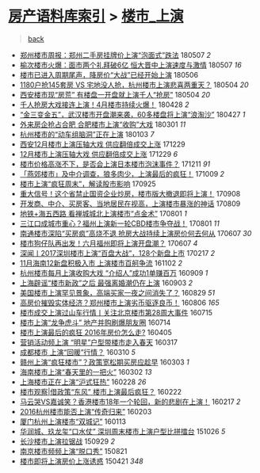 [房产语料库索引](../../README.md)  > [楼市_上演](楼市_上演.md)
====
> [back](../README.md)

- [郑州楼市周报：郑州二手房挂牌价上演“泡面式”跌法](http://jkwz.applinzi.com/ittc/7100394136693900305.html#%E9%83%91%E5%B7%9E%E6%A5%BC%E5%B8%82%E5%91%A8%E6%8A%A5%EF%BC%9A%E9%83%91%E5%B7%9E%E4%BA%8C%E6%89%8B%E6%88%BF%E6%8C%82%E7%89%8C%E4%BB%B7%E4%B8%8A%E6%BC%94%E2%80%9C%E6%B3%A1%E9%9D%A2%E5%BC%8F%E2%80%9D%E8%B7%8C%E6%B3%95) 180507 *2* 
- [榆次楼市火爆：面市两个礼拜破6亿 恒大晋中上演速度与激情](http://jkwz.applinzi.com/ittc/7100322819147826187.html#%E6%A6%86%E6%AC%A1%E6%A5%BC%E5%B8%82%E7%81%AB%E7%88%86%EF%BC%9A%E9%9D%A2%E5%B8%82%E4%B8%A4%E4%B8%AA%E7%A4%BC%E6%8B%9C%E7%A0%B46%E4%BA%BF+%E6%81%92%E5%A4%A7%E6%99%8B%E4%B8%AD%E4%B8%8A%E6%BC%94%E9%80%9F%E5%BA%A6%E4%B8%8E%E6%BF%80%E6%83%85) 180507 *16* 
- [楼市已进入周期尾声，降房价“大战”已经开始上演](http://jkwz.applinzi.com/ittc/7099777919729796113.html#%E6%A5%BC%E5%B8%82%E5%B7%B2%E8%BF%9B%E5%85%A5%E5%91%A8%E6%9C%9F%E5%B0%BE%E5%A3%B0%EF%BC%8C%E9%99%8D%E6%88%BF%E4%BB%B7%E2%80%9C%E5%A4%A7%E6%88%98%E2%80%9D%E5%B7%B2%E7%BB%8F%E5%BC%80%E5%A7%8B%E4%B8%8A%E6%BC%94) 180506  
- [1180户抢145套房 VS 宅地没人抢，杭州楼市上演悲喜两重天？](http://jkwz.applinzi.com/ittc/7099212679833191440.html#1180%E6%88%B7%E6%8A%A2145%E5%A5%97%E6%88%BF+VS+%E5%AE%85%E5%9C%B0%E6%B2%A1%E4%BA%BA%E6%8A%A2%EF%BC%8C%E6%9D%AD%E5%B7%9E%E6%A5%BC%E5%B8%82%E4%B8%8A%E6%BC%94%E6%82%B2%E5%96%9C%E4%B8%A4%E9%87%8D%E5%A4%A9%EF%BC%9F) 180504 *20* 
- [西安楼市现“房荒” 有楼盘一开盘就上演千人“抢房”](http://jkwz.applinzi.com/ittc/7099148976056173578.html#%E8%A5%BF%E5%AE%89%E6%A5%BC%E5%B8%82%E7%8E%B0%E2%80%9C%E6%88%BF%E8%8D%92%E2%80%9D+%E6%9C%89%E6%A5%BC%E7%9B%98%E4%B8%80%E5%BC%80%E7%9B%98%E5%B0%B1%E4%B8%8A%E6%BC%94%E5%8D%83%E4%BA%BA%E2%80%9C%E6%8A%A2%E6%88%BF%E2%80%9D) 180504 *20* 
- [千人抢房大戏接连上演！4月楼市持续火爆！](http://jkwz.applinzi.com/ittc/7097028835004646417.html#%E5%8D%83%E4%BA%BA%E6%8A%A2%E6%88%BF%E5%A4%A7%E6%88%8F%E6%8E%A5%E8%BF%9E%E4%B8%8A%E6%BC%94%EF%BC%814%E6%9C%88%E6%A5%BC%E5%B8%82%E6%8C%81%E7%BB%AD%E7%81%AB%E7%88%86%EF%BC%81) 180428 *2* 
- [“金三变金五”，武汉楼市开盘潮来袭，60多楼盘将上演“浪淘沙”](http://jkwz.applinzi.com/ittc/7096738061201441809.html#%E2%80%9C%E9%87%91%E4%B8%89%E5%8F%98%E9%87%91%E4%BA%94%E2%80%9D%EF%BC%8C%E6%AD%A6%E6%B1%89%E6%A5%BC%E5%B8%82%E5%BC%80%E7%9B%98%E6%BD%AE%E6%9D%A5%E8%A2%AD%EF%BC%8C60%E5%A4%9A%E6%A5%BC%E7%9B%98%E5%B0%86%E4%B8%8A%E6%BC%94%E2%80%9C%E6%B5%AA%E6%B7%98%E6%B2%99%E2%80%9D) 180427 *1* 
- [外来房企抢占合肥 合肥楼市上演“收购”大戏](http://jkwz.applinzi.com/ittc/7075556645000446986.html#%E5%A4%96%E6%9D%A5%E6%88%BF%E4%BC%81%E6%8A%A2%E5%8D%A0%E5%90%88%E8%82%A5+%E5%90%88%E8%82%A5%E6%A5%BC%E5%B8%82%E4%B8%8A%E6%BC%94%E2%80%9C%E6%94%B6%E8%B4%AD%E2%80%9D%E5%A4%A7%E6%88%8F) 180301 *11* 
- [杭州楼市的“动车组脑洞”正在上演](http://jkwz.applinzi.com/ittc/7054403351553246219.html#%E6%9D%AD%E5%B7%9E%E6%A5%BC%E5%B8%82%E7%9A%84%E2%80%9C%E5%8A%A8%E8%BD%A6%E7%BB%84%E8%84%91%E6%B4%9E%E2%80%9D%E6%AD%A3%E5%9C%A8%E4%B8%8A%E6%BC%94) 180103 *7* 
- [西安12月楼市上演压轴大戏 供应翻倍成交上涨](http://jkwz.applinzi.com/ittc/7052442903828235280.html#%E8%A5%BF%E5%AE%8912%E6%9C%88%E6%A5%BC%E5%B8%82%E4%B8%8A%E6%BC%94%E5%8E%8B%E8%BD%B4%E5%A4%A7%E6%88%8F+%E4%BE%9B%E5%BA%94%E7%BF%BB%E5%80%8D%E6%88%90%E4%BA%A4%E4%B8%8A%E6%B6%A8) 171229  
- [12月楼市上演压轴大戏 供应翻倍成交上涨](http://jkwz.applinzi.com/ittc/7052329494713467920.html#12%E6%9C%88%E6%A5%BC%E5%B8%82%E4%B8%8A%E6%BC%94%E5%8E%8B%E8%BD%B4%E5%A4%A7%E6%88%8F+%E4%BE%9B%E5%BA%94%E7%BF%BB%E5%80%8D%E6%88%90%E4%BA%A4%E4%B8%8A%E6%B6%A8) 171229 *6* 
- [楼市价格高涨不下，是否会上演日本楼市泡沫事件？](http://jkwz.applinzi.com/ittc/7045820210848728081.html#%E6%A5%BC%E5%B8%82%E4%BB%B7%E6%A0%BC%E9%AB%98%E6%B6%A8%E4%B8%8D%E4%B8%8B%EF%BC%8C%E6%98%AF%E5%90%A6%E4%BC%9A%E4%B8%8A%E6%BC%94%E6%97%A5%E6%9C%AC%E6%A5%BC%E5%B8%82%E6%B3%A1%E6%B2%AB%E4%BA%8B%E4%BB%B6%EF%BC%9F) 171211 *91* 
- [「燕郊楼市」及中介调查，狼多肉少，上演最后的疯狂！](http://jkwz.applinzi.com/ittc/7022367462325224465.html#%E3%80%8C%E7%87%95%E9%83%8A%E6%A5%BC%E5%B8%82%E3%80%8D%E5%8F%8A%E4%B8%AD%E4%BB%8B%E8%B0%83%E6%9F%A5%EF%BC%8C%E7%8B%BC%E5%A4%9A%E8%82%89%E5%B0%91%EF%BC%8C%E4%B8%8A%E6%BC%94%E6%9C%80%E5%90%8E%E7%9A%84%E7%96%AF%E7%8B%82%EF%BC%81) 171009 *2* 
- [楼市上演“疯狂周末”，解读股市影响](http://jkwz.applinzi.com/ittc/7017170968269816848.html#%E6%A5%BC%E5%B8%82%E4%B8%8A%E6%BC%94%E2%80%9C%E7%96%AF%E7%8B%82%E5%91%A8%E6%9C%AB%E2%80%9D%EF%BC%8C%E8%A7%A3%E8%AF%BB%E8%82%A1%E5%B8%82%E5%BD%B1%E5%93%8D) 170925  
- [重大信号！这个省禁止国资企业炒房，楼市版大撤退即将上演！](http://jkwz.applinzi.com/ittc/7010918076978299920.html#%E9%87%8D%E5%A4%A7%E4%BF%A1%E5%8F%B7%EF%BC%81%E8%BF%99%E4%B8%AA%E7%9C%81%E7%A6%81%E6%AD%A2%E5%9B%BD%E8%B5%84%E4%BC%81%E4%B8%9A%E7%82%92%E6%88%BF%EF%BC%8C%E6%A5%BC%E5%B8%82%E7%89%88%E5%A4%A7%E6%92%A4%E9%80%80%E5%8D%B3%E5%B0%86%E4%B8%8A%E6%BC%94%EF%BC%81) 170908  
- [开发商、中介、买房客、当地居民在视高，上演楼市暴涨的神话](http://jkwz.applinzi.com/ittc/6999769401870779409.html#%E5%BC%80%E5%8F%91%E5%95%86%E3%80%81%E4%B8%AD%E4%BB%8B%E3%80%81%E4%B9%B0%E6%88%BF%E5%AE%A2%E3%80%81%E5%BD%93%E5%9C%B0%E5%B1%85%E6%B0%91%E5%9C%A8%E8%A7%86%E9%AB%98%EF%BC%8C%E4%B8%8A%E6%BC%94%E6%A5%BC%E5%B8%82%E6%9A%B4%E6%B6%A8%E7%9A%84%E7%A5%9E%E8%AF%9D) 170809  
- [地铁+海五西路 看禅城城北上演楼市“点金术”](http://jkwz.applinzi.com/ittc/6996881752193500177.html#%E5%9C%B0%E9%93%81%2B%E6%B5%B7%E4%BA%94%E8%A5%BF%E8%B7%AF+%E7%9C%8B%E7%A6%85%E5%9F%8E%E5%9F%8E%E5%8C%97%E4%B8%8A%E6%BC%94%E6%A5%BC%E5%B8%82%E2%80%9C%E7%82%B9%E9%87%91%E6%9C%AF%E2%80%9D) 170801 *1* 
- [三江口成城市重心？福州上演新一轮CBD楼市争夺战！](http://jkwz.applinzi.com/ittc/6996861547849450513.html#%E4%B8%89%E6%B1%9F%E5%8F%A3%E6%88%90%E5%9F%8E%E5%B8%82%E9%87%8D%E5%BF%83%EF%BC%9F%E7%A6%8F%E5%B7%9E%E4%B8%8A%E6%BC%94%E6%96%B0%E4%B8%80%E8%BD%AECBD%E6%A5%BC%E5%B8%82%E4%BA%89%E5%A4%BA%E6%88%98%EF%BC%81) 170801 *11* 
- [南通楼市深陷“买房疯”高烧不退 抢房大战持续上演房价何去何从](http://jkwz.applinzi.com/ittc/6976470583356163076.html#%E5%8D%97%E9%80%9A%E6%A5%BC%E5%B8%82%E6%B7%B1%E9%99%B7%E2%80%9C%E4%B9%B0%E6%88%BF%E7%96%AF%E2%80%9D%E9%AB%98%E7%83%A7%E4%B8%8D%E9%80%80+%E6%8A%A2%E6%88%BF%E5%A4%A7%E6%88%98%E6%8C%81%E7%BB%AD%E4%B8%8A%E6%BC%94%E6%88%BF%E4%BB%B7%E4%BD%95%E5%8E%BB%E4%BD%95%E4%BB%8E) 170607 *30* 
- [楼市狗仔队再出发！六月福州即将上演开盘潮？](http://jkwz.applinzi.com/ittc/6976466602902946821.html#%E6%A5%BC%E5%B8%82%E7%8B%97%E4%BB%94%E9%98%9F%E5%86%8D%E5%87%BA%E5%8F%91%EF%BC%81%E5%85%AD%E6%9C%88%E7%A6%8F%E5%B7%9E%E5%8D%B3%E5%B0%86%E4%B8%8A%E6%BC%94%E5%BC%80%E7%9B%98%E6%BD%AE%EF%BC%9F) 170607 *4* 
- [深闻丨2017深圳楼市上演“百盘大战”，128个新盘上市](http://jkwz.applinzi.com/ittc/6935573529033704453.html#%E6%B7%B1%E9%97%BB%E4%B8%A82017%E6%B7%B1%E5%9C%B3%E6%A5%BC%E5%B8%82%E4%B8%8A%E6%BC%94%E2%80%9C%E7%99%BE%E7%9B%98%E5%A4%A7%E6%88%98%E2%80%9D%EF%BC%8C128%E4%B8%AA%E6%96%B0%E7%9B%98%E4%B8%8A%E5%B8%82) 170217 *2* 
- [11月海南12新盘积极入市 上演楼市百舸争流](http://jkwz.applinzi.com/ittc/6895837494762800133.html#11%E6%9C%88%E6%B5%B7%E5%8D%9712%E6%96%B0%E7%9B%98%E7%A7%AF%E6%9E%81%E5%85%A5%E5%B8%82+%E4%B8%8A%E6%BC%94%E6%A5%BC%E5%B8%82%E7%99%BE%E8%88%B8%E4%BA%89%E6%B5%81) 161102 *2* 
- [杭州楼市每月上演收购大戏 “介绍人”成功1单赚百万](http://jkwz.applinzi.com/ittc/6875793345581941765.html#%E6%9D%AD%E5%B7%9E%E6%A5%BC%E5%B8%82%E6%AF%8F%E6%9C%88%E4%B8%8A%E6%BC%94%E6%94%B6%E8%B4%AD%E5%A4%A7%E6%88%8F+%E2%80%9C%E4%BB%8B%E7%BB%8D%E4%BA%BA%E2%80%9D%E6%88%90%E5%8A%9F1%E5%8D%95%E8%B5%9A%E7%99%BE%E4%B8%87) 160909 *1* 
- [上海辟谣“楼市新政”之后  最强离婚潮仍在上演](http://jkwz.applinzi.com/ittc/6873585112473666565.html#%E4%B8%8A%E6%B5%B7%E8%BE%9F%E8%B0%A3%E2%80%9C%E6%A5%BC%E5%B8%82%E6%96%B0%E6%94%BF%E2%80%9D%E4%B9%8B%E5%90%8E++%E6%9C%80%E5%BC%BA%E7%A6%BB%E5%A9%9A%E6%BD%AE%E4%BB%8D%E5%9C%A8%E4%B8%8A%E6%BC%94) 160903 *2* 
- [美国楼市上演罕见景象，高端买家一夜之间消失了？](http://jkwz.applinzi.com/ittc/6871837132322243588.html#%E7%BE%8E%E5%9B%BD%E6%A5%BC%E5%B8%82%E4%B8%8A%E6%BC%94%E7%BD%95%E8%A7%81%E6%99%AF%E8%B1%A1%EF%BC%8C%E9%AB%98%E7%AB%AF%E4%B9%B0%E5%AE%B6%E4%B8%80%E5%A4%9C%E4%B9%8B%E9%97%B4%E6%B6%88%E5%A4%B1%E4%BA%86%EF%BC%9F) 160829 *51* 
- [高房价摧毁实体经济？郑州楼市上演劣币驱逐良币！](http://jkwz.applinzi.com/ittc/6862990406995936261.html#%E9%AB%98%E6%88%BF%E4%BB%B7%E6%91%A7%E6%AF%81%E5%AE%9E%E4%BD%93%E7%BB%8F%E6%B5%8E%EF%BC%9F%E9%83%91%E5%B7%9E%E6%A5%BC%E5%B8%82%E4%B8%8A%E6%BC%94%E5%8A%A3%E5%B8%81%E9%A9%B1%E9%80%90%E8%89%AF%E5%B8%81%EF%BC%81) 160806 *165* 
- [楼市成交上演过山车行情丨关注北京楼市第28周大事件](http://jkwz.applinzi.com/ittc/6855107022353335300.html#%E6%A5%BC%E5%B8%82%E6%88%90%E4%BA%A4%E4%B8%8A%E6%BC%94%E8%BF%87%E5%B1%B1%E8%BD%A6%E8%A1%8C%E6%83%85%E4%B8%A8%E5%85%B3%E6%B3%A8%E5%8C%97%E4%BA%AC%E6%A5%BC%E5%B8%82%E7%AC%AC28%E5%91%A8%E5%A4%A7%E4%BA%8B%E4%BB%B6) 160715  
- [楼市上演“龙争虎斗” 地产并购刷爆朋友圈](http://jkwz.applinzi.com/ittc/6854640014595720197.html#%E6%A5%BC%E5%B8%82%E4%B8%8A%E6%BC%94%E2%80%9C%E9%BE%99%E4%BA%89%E8%99%8E%E6%96%97%E2%80%9D+%E5%9C%B0%E4%BA%A7%E5%B9%B6%E8%B4%AD%E5%88%B7%E7%88%86%E6%9C%8B%E5%8F%8B%E5%9C%88) 160714  
- [楼市上演最后的疯狂 2016年房价怎么走?](http://jkwz.applinzi.com/ittc/6817615553963230212.html#%E6%A5%BC%E5%B8%82%E4%B8%8A%E6%BC%94%E6%9C%80%E5%90%8E%E7%9A%84%E7%96%AF%E7%8B%82+2016%E5%B9%B4%E6%88%BF%E4%BB%B7%E6%80%8E%E4%B9%88%E8%B5%B0%3F) 160405  
- [营销活动频上演 “明星”户型带楼市走入春天](http://jkwz.applinzi.com/ittc/6810561255811056645.html#%E8%90%A5%E9%94%80%E6%B4%BB%E5%8A%A8%E9%A2%91%E4%B8%8A%E6%BC%94+%E2%80%9C%E6%98%8E%E6%98%9F%E2%80%9D%E6%88%B7%E5%9E%8B%E5%B8%A6%E6%A5%BC%E5%B8%82%E8%B5%B0%E5%85%A5%E6%98%A5%E5%A4%A9) 160317  
- [成都楼市 上演“回暖”行情？](http://jkwz.applinzi.com/ittc/6807834180457071620.html#%E6%88%90%E9%83%BD%E6%A5%BC%E5%B8%82+%E4%B8%8A%E6%BC%94%E2%80%9C%E5%9B%9E%E6%9A%96%E2%80%9D%E8%A1%8C%E6%83%85%EF%BC%9F) 160310 *5* 
- [赣州上演“疯狂楼市”？政策宽松期买房应趁早](http://jkwz.applinzi.com/ittc/6805427507113247749.html#%E8%B5%A3%E5%B7%9E%E4%B8%8A%E6%BC%94%E2%80%9C%E7%96%AF%E7%8B%82%E6%A5%BC%E5%B8%82%E2%80%9D%EF%BC%9F%E6%94%BF%E7%AD%96%E5%AE%BD%E6%9D%BE%E6%9C%9F%E4%B9%B0%E6%88%BF%E5%BA%94%E8%B6%81%E6%97%A9) 160303 *1* 
- [海南楼市上演“春天里的一把火”](http://jkwz.applinzi.com/ittc/6804938371445031940.html#%E6%B5%B7%E5%8D%97%E6%A5%BC%E5%B8%82%E4%B8%8A%E6%BC%94%E2%80%9C%E6%98%A5%E5%A4%A9%E9%87%8C%E7%9A%84%E4%B8%80%E6%8A%8A%E7%81%AB%E2%80%9D) 160302 *13* 
- [上海楼市正在上演“沪式狂热”](http://jkwz.applinzi.com/ittc/6803810717199238148.html#%E4%B8%8A%E6%B5%B7%E6%A5%BC%E5%B8%82%E6%AD%A3%E5%9C%A8%E4%B8%8A%E6%BC%94%E2%80%9C%E6%B2%AA%E5%BC%8F%E7%8B%82%E7%83%AD%E2%80%9D) 160228 *26* 
- [楼市观察|借政策“东风” 楼市上演最后疯狂？](http://jkwz.applinzi.com/ittc/6801625336336876548.html#%E6%A5%BC%E5%B8%82%E8%A7%82%E5%AF%9F%7C%E5%80%9F%E6%94%BF%E7%AD%96%E2%80%9C%E4%B8%9C%E9%A3%8E%E2%80%9D+%E6%A5%BC%E5%B8%82%E4%B8%8A%E6%BC%94%E6%9C%80%E5%90%8E%E7%96%AF%E7%8B%82%EF%BC%9F) 160222  
- [马云哭VS嘉诚笑？香港楼市18年一个轮回，新的悲剧在上演！](http://jkwz.applinzi.com/ittc/6799854263698195461.html#%E9%A9%AC%E4%BA%91%E5%93%ADVS%E5%98%89%E8%AF%9A%E7%AC%91%EF%BC%9F%E9%A6%99%E6%B8%AF%E6%A5%BC%E5%B8%8218%E5%B9%B4%E4%B8%80%E4%B8%AA%E8%BD%AE%E5%9B%9E%EF%BC%8C%E6%96%B0%E7%9A%84%E6%82%B2%E5%89%A7%E5%9C%A8%E4%B8%8A%E6%BC%94%EF%BC%81) 160217 *2* 
- [2016杭州楼市能否上演“传奇归来”](http://jkwz.applinzi.com/ittc/6794505555985040389.html#2016%E6%9D%AD%E5%B7%9E%E6%A5%BC%E5%B8%82%E8%83%BD%E5%90%A6%E4%B8%8A%E6%BC%94%E2%80%9C%E4%BC%A0%E5%A5%87%E5%BD%92%E6%9D%A5%E2%80%9D) 160203  
- [厦门杭州上演楼市“双城记”](http://jkwz.applinzi.com/ittc/6786688030651974661.html#%E5%8E%A6%E9%97%A8%E6%9D%AD%E5%B7%9E%E4%B8%8A%E6%BC%94%E6%A5%BC%E5%B8%82%E2%80%9C%E5%8F%8C%E5%9F%8E%E8%AE%B0%E2%80%9D) 160113  
- [华润城、玖龙玺“口水仗” 深圳周末楼市上演户型比拼擂台](http://jkwz.applinzi.com/ittc/6757410933608104965.html#%E5%8D%8E%E6%B6%A6%E5%9F%8E%E3%80%81%E7%8E%96%E9%BE%99%E7%8E%BA%E2%80%9C%E5%8F%A3%E6%B0%B4%E4%BB%97%E2%80%9D+%E6%B7%B1%E5%9C%B3%E5%91%A8%E6%9C%AB%E6%A5%BC%E5%B8%82%E4%B8%8A%E6%BC%94%E6%88%B7%E5%9E%8B%E6%AF%94%E6%8B%BC%E6%93%82%E5%8F%B0) 151026 *5* 
- [长沙楼市上演拉锯战](http://jkwz.applinzi.com/ittc/6747454104197104644.html#%E9%95%BF%E6%B2%99%E6%A5%BC%E5%B8%82%E4%B8%8A%E6%BC%94%E6%8B%89%E9%94%AF%E6%88%98) 150929 *2* 
- [南京楼市频频上演“脱口秀”](http://jkwz.applinzi.com/ittc/6732907771520713732.html#%E5%8D%97%E4%BA%AC%E6%A5%BC%E5%B8%82%E9%A2%91%E9%A2%91%E4%B8%8A%E6%BC%94%E2%80%9C%E8%84%B1%E5%8F%A3%E7%A7%80%E2%80%9D) 150821  
- [楼市即将上演房价上涨诱惑](http://jkwz.applinzi.com/ittc/547650611405116433.html#%E6%A5%BC%E5%B8%82%E5%8D%B3%E5%B0%86%E4%B8%8A%E6%BC%94%E6%88%BF%E4%BB%B7%E4%B8%8A%E6%B6%A8%E8%AF%B1%E6%83%91) 150421 *348* 
